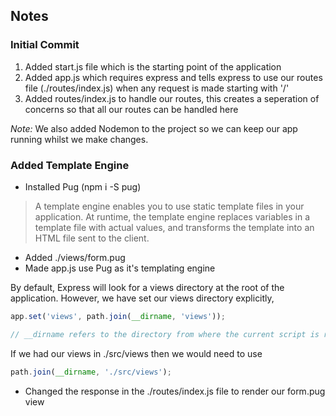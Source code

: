 ## Notes

### Initial Commit
1. Added start.js file which is the starting point of the application
2. Added app.js which requires express and tells express to use our routes file (./routes/index.js) when any request is made starting with '/'
3. Added routes/index.js to handle our routes, this creates a seperation of concerns so that all our routes can be handled here

*Note:* We also added Nodemon to the project so we can keep our app running whilst we make changes.

### Added Template Engine
* Installed Pug (npm i -S pug)

> A template engine enables you to use static template files in your application. At runtime, the template engine replaces variables in a template file with actual values, and transforms the template into an HTML file sent to the client.

* Added ./views/form.pug
* Made app.js use Pug as it's templating engine

By default, Express will look for a views directory at the root of the application. However, we have set our views directory explicitly, 

```javascript
app.set('views', path.join(__dirname, 'views')); 

// __dirname refers to the directory from where the current script is running from, so app.js is in the root directory, so __dirname is 01-simple-beginner-app
```
If we had our views in ./src/views then we would need to use 

```javascript
path.join(__dirname, './src/views');
```
* Changed the response in the ./routes/index.js file to render our form.pug view
